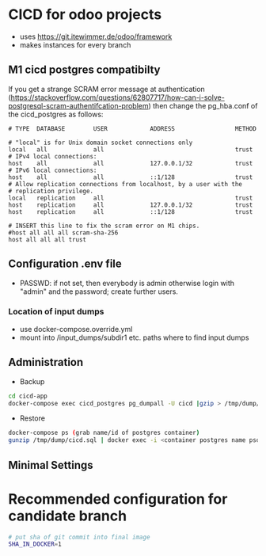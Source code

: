 # CICD for odoo projects

- uses https://git.itewimmer.de/odoo/framework
- makes instances for every branch

## M1 cicd postgres compatibilty

If you get a strange SCRAM error message at authentication (https://stackoverflow.com/questions/62807717/how-can-i-solve-postgresql-scram-authentifcation-problem) then change the pg_hba.conf of the cicd_postgres as
follows:

```
# TYPE  DATABASE        USER            ADDRESS                 METHOD

# "local" is for Unix domain socket connections only
local   all             all                                     trust
# IPv4 local connections:
host    all             all             127.0.0.1/32            trust
# IPv6 local connections:
host    all             all             ::1/128                 trust
# Allow replication connections from localhost, by a user with the
# replication privilege.
local   replication     all                                     trust
host    replication     all             127.0.0.1/32            trust
host    replication     all             ::1/128                 trust

# INSERT this line to fix the scram error on M1 chips.
#host all all all scram-sha-256
host all all all trust
```

## Configuration .env file

- PASSWD: if not set, then everybody is admin otherwise login with "admin" and the password; create further users.

### Location of input dumps

- use docker-compose.override.yml
- mount into /input_dumps/subdir1   etc. paths where to find input dumps

## Administration

- Backup

```bash
cd cicd-app
docker-compose exec cicd_postgres pg_dumpall -U cicd |gzip > /tmp/dump/cicd.sql
```

- Restore

```bash
docker-compose ps (grab name/id of postgres container)
gunzip /tmp/dump/cicd.sql | docker exec -i <container postgres name psql -U cicd -d postgres
```


## Minimal Settings

# Recommended configuration for candidate branch
```bash
# put sha of git commit into final image
SHA_IN_DOCKER=1

```